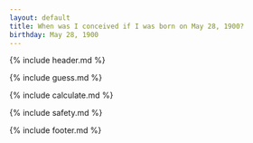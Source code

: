 ```yaml
---
layout: default
title: When was I conceived if I was born on May 28, 1900?
birthday: May 28, 1900
---
```


{% include header.md %}

{% include guess.md %}

{% include calculate.md %}

{% include safety.md %}

{% include footer.md %}



